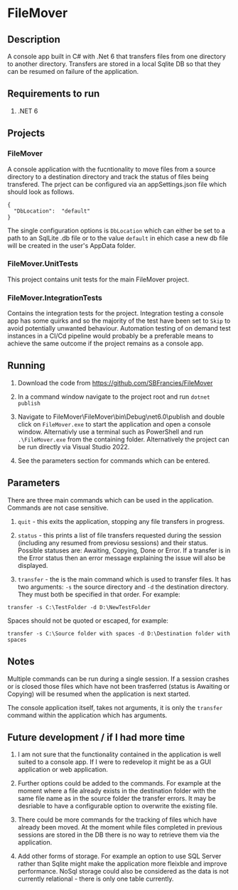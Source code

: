 # FileMover

## Description

A console app built in C# with .Net 6 that transfers files from one directory to another directory. Transfers are stored in a local Sqlite DB so that they can be resumed on failure 
of the application.

## Requirements to run

1. .NET 6

## Projects

### FileMover

A console application with the fucntionality to move files from a source directory to a destination directory and track the status of files being transfered. The prject can be configured via an appSettings.json file which should look as follows.

```
{
  "DbLocation":  "default"
}
```

The single configuration options is `DbLocation` which can either be set to a path to an SqlLite .db file or to the value `default` in ehich case a new db file will be created in the user's AppData folder.

### FileMover.UnitTests

This project contains unit tests for the main FileMover project.


### FileMover.IntegrationTests

Contains the integration tests for the project. Integration testing a console app has some quirks and so the majority of the test have been set to `Skip` to avoid potentially unwanted behaviour. Automation testing of on demand test instances in a CI/Cd pipeline would probably be a preferable means to achieve the same outcome if the project remains as a console app.

## Running

1) Download the code from https://github.com/SBFrancies/FileMover

2) In a command window navigate to the project root and run `dotnet publish`

3) Navigate to FileMover\FileMover\bin\Debug\net6.0\publish and double click on `FileMover.exe` to start the application and open a console window. Alternativly use a terminal such as PowerShell and run `.\FileMover.exe` from the containing folder. Alternatively the project can be run directly via Visual Studio 2022.

4) See the parameters section for commands which can be entered.

## Parameters

There are three main commands which can be used in the application. Commands are not case sensitive.

1) `quit` - this exits the application, stopping any file transfers in progress.

2) `status` - this prints a list of file transfers requested during the session (including any resumed from previosu sessions) and their status. Possible statuses are: Awaiting, Copying, Done or Error. If a transfer is in the Error status then an error message explaining the issue will also be displayed.

3) `transfer` - the is the main command which is used to transfer files. It has two arguments: `-s` the source directory and `-d` the destination directory. They must both be specified in that order. For example:

```
transfer -s C:\TestFolder -d D:\NewTestFolder
```
Spaces should not be quoted or escaped, for example:

```
transfer -s C:\Source folder with spaces -d D:\Destination folder with spaces
```

## Notes

Multiple commands can be run during a single session. If a session crashes or is closed those files which have not been trasferred (status is Awaiting or Copying) will be resumed when the application is next started.

The console application itself, takes not arguments, it is only the `transfer` command within the application which has arguments.

## Future development / if I had more time

1) I am not sure that the functionality contained in the application is well suited to a console app. If I were to redevelop it might be as a GUI application or web application. 

2) Further options could be added to the commands. For example at the moment where a file already exists in the destination folder with the same file name as in the source folder the transfer errors. It may be desriable to have a configurable option to overwrite the existing file.

3) There could be more commands for the tracking of files which have already been moved. At the moment while files completed in previous sessions are stored in the DB there is no way to retrieve them via the application.

4) Add other forms of storage. For example an option to use SQL Server rather than Sqlite might make the application more fleixble and improve performance. NoSql storage could also be considered as the data is not currently relational - there is only one table currently.